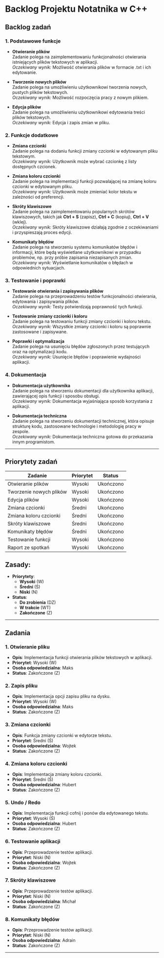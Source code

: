 
# Backlog Projektu Notatnika w C++

## Backlog zadań

### 1. **Podstawowe funkcje**
-  **Otwieranie plików**  
  Zadanie polega na zaimplementowaniu funkcjonalności otwierania istniejących plików tekstowych w aplikacji.  
  _Oczekiwany wynik:_ Możliwość otwierania plików w formacie .txt i ich edytowanie.

-  **Tworzenie nowych plików**  
  Zadanie polega na umożliwieniu użytkownikowi tworzenia nowych, pustych plików tekstowych.  
  _Oczekiwany wynik:_ Możliwość rozpoczęcia pracy z nowym plikiem.

-  **Edycja plików**  
  Zadanie polega na umożliwieniu użytkownikowi edytowania treści plików tekstowych.  
  _Oczekiwany wynik:_ Edycja i zapis zmian w pliku.

### 2. **Funkcje dodatkowe**
-  **Zmiana czcionki**  
  Zadanie polega na dodaniu funkcji zmiany czcionki w edytowanym pliku tekstowym.  
  _Oczekiwany wynik:_ Użytkownik może wybrać czcionkę z listy dostępnych czcionek.

-  **Zmiana koloru czcionki**  
  Zadanie polega na implementacji funkcji pozwalającej na zmianę koloru czcionki w edytowanym pliku.  
  _Oczekiwany wynik:_ Użytkownik może zmieniać kolor tekstu w zależności od preferencji.

- **Skróty klawiszowe**  
  Zadanie polega na zaimplementowaniu popularnych skrótów klawiszowych, takich jak **Ctrl + S** (zapisz), **Ctrl + C** (kopiuj), **Ctrl + V** (wklej).  
  _Oczekiwany wynik:_ Skróty klawiszowe działają zgodnie z oczekiwaniami i przyspieszają proces edycji.

- **Komunikaty błędów**  
  Zadanie polega na stworzeniu systemu komunikatów błędów i informacji, które będą wyświetlane użytkownikowi w przypadku problemów, np. przy próbie zapisania niezapisanych zmian.  
  _Oczekiwany wynik:_ Wyświetlanie komunikatów o błędach w odpowiednich sytuacjach.

### 3. **Testowanie i poprawki**
-  **Testowanie otwierania i zapisywania plików**  
  Zadanie polega na przeprowadzeniu testów funkcjonalności otwierania, edytowania i zapisywania plików.  
  _Oczekiwany wynik:_ Testy potwierdzają poprawność tych funkcji.

-  **Testowanie zmiany czcionki i koloru**  
  Zadanie polega na testowaniu funkcji zmiany czcionki i koloru tekstu.  
  _Oczekiwany wynik:_ Wszystkie zmiany czcionki i koloru są poprawnie zastosowane i zapisywane.

- **Poprawki i optymalizacja**  
  Zadanie polega na usunięciu błędów zgłoszonych przez testujących oraz na optymalizacji kodu.  
  _Oczekiwany wynik:_ Usunięcie błędów i poprawienie wydajności aplikacji.

### 4. **Dokumentacja**
-  **Dokumentacja użytkownika**  
  Zadanie polega na stworzeniu dokumentacji dla użytkownika aplikacji, zawierającej opis funkcji i sposobu obsługi.  
  _Oczekiwany wynik:_ Dokumentacja wyjaśniająca sposób korzystania z aplikacji.

- **Dokumentacja techniczna**  
  Zadanie polega na stworzeniu dokumentacji technicznej, która opisuje strukturę kodu, zastosowane technologie i metodologię pracy w zespole.  
  _Oczekiwany wynik:_ Dokumentacja techniczna gotowa do przekazania innym programistom.

---

## Priorytety zadań

| Zadanie                  | Priorytet | Status           |
|--------------------------|-----------|------------------|
| Otwieranie plików        | Wysoki    | Ukończono        |
| Tworzenie nowych plików  | Wysoki    | Ukończono        |
| Edycja plików            | Wysoki    | Ukończono        |
| Zmiana czcionki          | Średni    | Ukończono        |
| Zmiana koloru czcionki   | Średni    | Ukończono        |
| Skróty klawiszowe        | Średni    | Ukończono        |
| Komunikaty błędów        | Średni    | Ukończono        |
| Testowanie funkcji       | Wysoki    | Ukończono        |
| Raport ze spotkań        | Wysoki    | Ukończono        |


## Zasady:
- **Priorytety**:
  - **Wysoki** (W)
  - **Średni** (Ś)
  - **Niski** (N)
- **Status**:
  - **Do zrobienia** (DZ)
  - **W trakcie** (WT)
  - **Zakończone** (Z)

---

## Zadania

### 1. **Otwieranie pliku**
- **Opis**: Implementacja funkcji otwierania plików tekstowych w aplikacji.
- **Priorytet**: Wysoki (W)
- **Osoba odpowiedzialna**: Maks
- **Status**: Zakończone (Z)

### 2. **Zapis pliku**
- **Opis**: Implementacja opcji zapisu pliku na dysku.
- **Priorytet**: Wysoki (W)
- **Osoba odpowiedzialna**: Maks
- **Status**: Zakończone (Z)


### 3. **Zmiana czcionki**
- **Opis**: Funkcja zmiany czcionki w edytorze tekstu.
- **Priorytet**: Średni (Ś)
- **Osoba odpowiedzialna**: Wojtek
- **Status**: Zakończone (Z)

### 4. **Zmiana koloru czcionki**
- **Opis**: Implementacja zmiany koloru czcionki.
- **Priorytet**: Średni (Ś)
- **Osoba odpowiedzialna**: Hubert
- **Status**: Zakończone (Z)

### 5. **Undo / Redo**
- **Opis**: Implementacja funkcji cofnij i ponów dla edytowanego tekstu.
- **Priorytet**: Wysoki (Ś)
- **Osoba odpowiedzialna**: Hubert
- **Status**: Zakończone (Z)

### 6. **Testowanie aplikacji**
- **Opis**: Przeprowadzenie testów aplikacji.
- **Priorytet**: Niski (N)
- **Osoba odpowiedzialna**: Wojtek
- **Status**: Zakończone (Z)

### 7. **Skróty klawiszowe**
- **Opis**: Przeprowadzenie testów aplikacji.
- **Priorytet**: Niski (N)
- **Osoba odpowiedzialna**: Michał
- **Status**: Zakończone (Z)

### 8. **Komunikaty błędów**
- **Opis**: Przeprowadzenie testów aplikacji.
- **Priorytet**: Niski (N)
- **Osoba odpowiedzialna**: Adrain
- **Status**: Zakończone (Z)
---